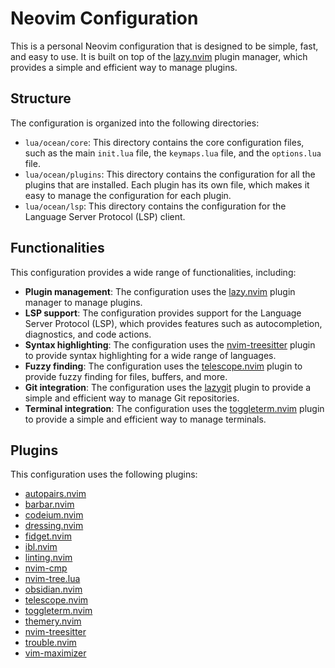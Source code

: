 # Neovim Configuration

This is a personal Neovim configuration that is designed to be simple, fast, and easy to use. It is built on top of the [lazy.nvim](https://github.com/folke/lazy.nvim) plugin manager, which provides a simple and efficient way to manage plugins.

## Structure

The configuration is organized into the following directories:

*   `lua/ocean/core`: This directory contains the core configuration files, such as the main `init.lua` file, the `keymaps.lua` file, and the `options.lua` file.
*   `lua/ocean/plugins`: This directory contains the configuration for all the plugins that are installed. Each plugin has its own file, which makes it easy to manage the configuration for each plugin.
*   `lua/ocean/lsp`: This directory contains the configuration for the Language Server Protocol (LSP) client.

## Functionalities

This configuration provides a wide range of functionalities, including:

*   **Plugin management**: The configuration uses the [lazy.nvim](https://github.com/folke/lazy.nvim) plugin manager to manage plugins.
*   **LSP support**: The configuration provides support for the Language Server Protocol (LSP), which provides features such as autocompletion, diagnostics, and code actions.
*   **Syntax highlighting**: The configuration uses the [nvim-treesitter](https://github.com/nvim-treesitter/nvim-treesitter) plugin to provide syntax highlighting for a wide range of languages.
*   **Fuzzy finding**: The configuration uses the [telescope.nvim](https://github.com/nvim-telescope/telescope.nvim) plugin to provide fuzzy finding for files, buffers, and more.
*   **Git integration**: The configuration uses the [lazygit](https://github.com/jesseduffield/lazygit) plugin to provide a simple and efficient way to manage Git repositories.
*   **Terminal integration**: The configuration uses the [toggleterm.nvim](https://github.com/akinsho/toggleterm.nvim) plugin to provide a simple and efficient way to manage terminals.

## Plugins

This configuration uses the following plugins:

*   [autopairs.nvim](https://github.com/windwp/nvim-autopairs)
*   [barbar.nvim](https://github.com/romgrk/barbar.nvim)
*   [codeium.nvim](https://github.com/Exafunction/codeium.nvim)
*   [dressing.nvim](https://github.com/stevearc/dressing.nvim)
*   [fidget.nvim](https://github.com/j-hui/fidget.nvim)
*   [ibl.nvim](https://github.com/lukas-reineke/indent-blankline.nvim)
*   [linting.nvim](https://github.com/mfussenegger/nvim-lint)
*   [nvim-cmp](https://github.com/hrsh7th/nvim-cmp)
*   [nvim-tree.lua](https://github.com/kyazdani42/nvim-tree.lua)
*   [obsidian.nvim](https://github.com/epwalsh/obsidian.nvim)
*   [telescope.nvim](https://github.com/nvim-telescope/telescope.nvim)
*   [toggleterm.nvim](https://github.com/akinsho/toggleterm.nvim)
*   [themery.nvim](https://github.com/themery/themery.nvim)
*   [nvim-treesitter](https://github.com/nvim-treesitter/nvim-treesitter)
*   [trouble.nvim](https://github.com/folke/trouble.nvim)
*   [vim-maximizer](https://github.com/szw/vim-maximizer)